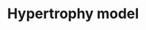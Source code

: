 ---
annotations:
- id: PW:0000296
  parent: disease pathway
  type: Pathway Ontology
  value: hypertrophic cardiomyopathy pathway
authors:
- MaintBot
- Jmelius
- Eweitz
description: ''
last-edited: 2021-05-25
organisms:
- Pan troglodytes
redirect_from:
- /index.php/Pathway:WP864
- /instance/WP864
revision: null
schema-jsonld:
- '@context': https://schema.org/
  '@id': https://wikipathways.github.io/pathways/WP864.html
  '@type': Dataset
  creator:
    '@type': Organization
    name: WikiPathways
  description: ''
  keywords:
  - '?'
  - ADAM10
  - ANKRD1
  - ATF3
  - CYR61
  - DUSP14
  - EIF4E
  - EIF4EBP1
  - HBEGF
  - IFNG
  - IFRD1
  - IL18
  - IL1A
  - IL1R1
  - JUND
  - MINOR
  - MSTN
  - MYOG
  - NR4A3
  - TCF8
  - VEGF
  - WDR1
  license: CC0
  name: Hypertrophy model
seo: CreativeWork
title: Hypertrophy model
wpid: WP864
---